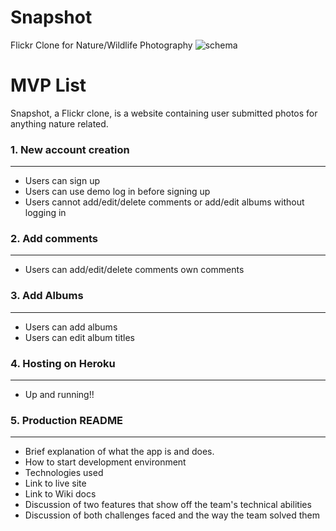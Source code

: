 # Snapshot
Flickr Clone for Nature/Wildlife Photography
![schema](https://user-images.githubusercontent.com/30086536/119995325-76dd9000-bf9b-11eb-8d3f-86f854fbab28.png)

# MVP List
Snapshot, a Flickr clone, is a website containing user submitted photos for anything nature related.

### 1. New account creation
***
* Users can sign up
* Users can use demo log in before signing up
* Users cannot add/edit/delete comments or add/edit albums without logging in

### 2. Add comments
***
* Users can add/edit/delete comments own comments

### 3. Add Albums
***
* Users can add albums
* Users can edit album titles

### 4. Hosting on Heroku
***
* Up and running!!

### 5. Production README
***
* Brief explanation of what the app is and does.
* How to start development environment
* Technologies used
* Link to live site
* Link to Wiki docs
* Discussion of two features that show off the team's technical abilities
* Discussion of both challenges faced and the way the team solved them

